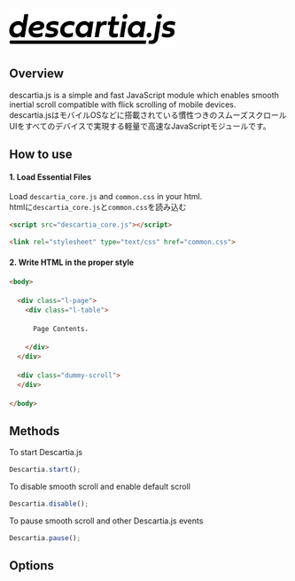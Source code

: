 <img src="images/descartia_logo_mini.png" width="300" alt="descartia.js">

## Overview
descartia.js is a simple and fast JavaScript module which enables smooth inertial scroll compatible with flick scrolling of mobile devices.  
descartia.jsはモバイルOSなどに搭載されている慣性つきのスムーズスクロールUIをすべてのデバイスで実現する軽量で高速なJavaScriptモジュールです。
## How to use
#### 1. Load Essential Files
Load `descartia_core.js` and `common.css` in your html.  
htmlに`descartia_core.js`と`common.css`を読み込む
```html
<script src="descartia_core.js"></script>
```  
```html
<link rel="stylesheet" type="text/css" href="common.css">
```
#### 2. Write HTML in the proper style
```html
<body>

  <div class="l-page">
    <div class="l-table">

      Page Contents.

    </div>
  </div>

  <div class="dummy-scroll">
  </div>

</body>
```  



## Methods
To start Descartia.js
```js
Descartia.start();
```
To disable smooth scroll and enable default scroll  
```js
Descartia.disable();
```  
To pause smooth scroll and other Descartia.js events  
```js
Descartia.pause();
```
## Options

